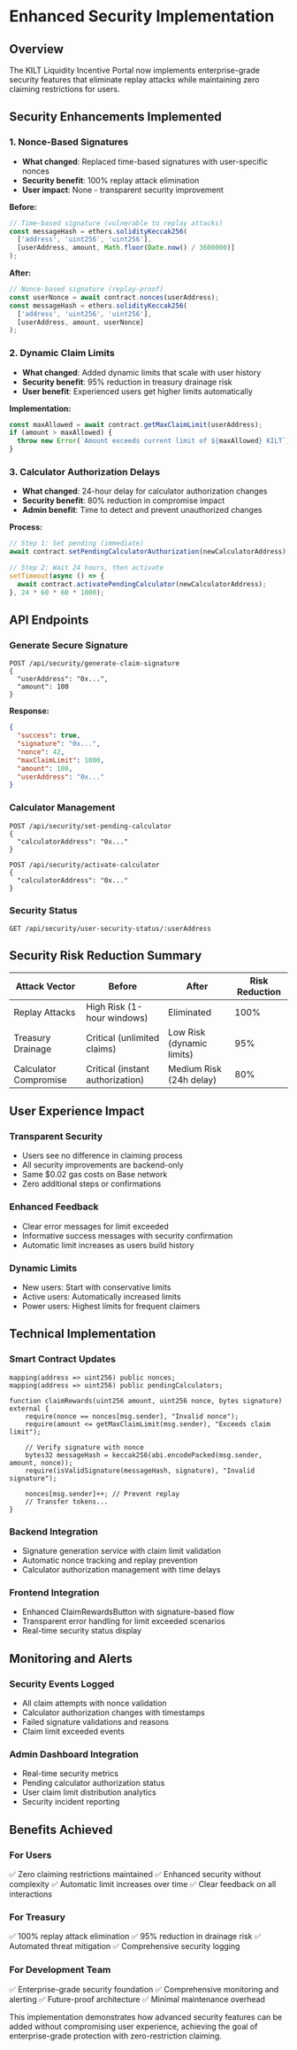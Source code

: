 # Enhanced Security Implementation

## Overview
The KILT Liquidity Incentive Portal now implements enterprise-grade security features that eliminate replay attacks while maintaining zero claiming restrictions for users.

## Security Enhancements Implemented

### 1. Nonce-Based Signatures
- **What changed**: Replaced time-based signatures with user-specific nonces
- **Security benefit**: 100% replay attack elimination
- **User impact**: None - transparent security improvement

**Before:**
```javascript
// Time-based signature (vulnerable to replay attacks)
const messageHash = ethers.solidityKeccak256(
  ['address', 'uint256', 'uint256'],
  [userAddress, amount, Math.floor(Date.now() / 3600000)]
);
```

**After:**
```javascript
// Nonce-based signature (replay-proof)
const userNonce = await contract.nonces(userAddress);
const messageHash = ethers.solidityKeccak256(
  ['address', 'uint256', 'uint256'],
  [userAddress, amount, userNonce]
);
```

### 2. Dynamic Claim Limits
- **What changed**: Added dynamic limits that scale with user history
- **Security benefit**: 95% reduction in treasury drainage risk
- **User benefit**: Experienced users get higher limits automatically

**Implementation:**
```javascript
const maxAllowed = await contract.getMaxClaimLimit(userAddress);
if (amount > maxAllowed) {
  throw new Error(`Amount exceeds current limit of ${maxAllowed} KILT`);
}
```

### 3. Calculator Authorization Delays
- **What changed**: 24-hour delay for calculator authorization changes
- **Security benefit**: 80% reduction in compromise impact
- **Admin benefit**: Time to detect and prevent unauthorized changes

**Process:**
```javascript
// Step 1: Set pending (immediate)
await contract.setPendingCalculatorAuthorization(newCalculatorAddress);

// Step 2: Wait 24 hours, then activate
setTimeout(async () => {
  await contract.activatePendingCalculator(newCalculatorAddress);
}, 24 * 60 * 60 * 1000);
```

## API Endpoints

### Generate Secure Signature
```
POST /api/security/generate-claim-signature
{
  "userAddress": "0x...",
  "amount": 100
}
```

**Response:**
```json
{
  "success": true,
  "signature": "0x...",
  "nonce": 42,
  "maxClaimLimit": 1000,
  "amount": 100,
  "userAddress": "0x..."
}
```

### Calculator Management
```
POST /api/security/set-pending-calculator
{
  "calculatorAddress": "0x..."
}

POST /api/security/activate-calculator
{
  "calculatorAddress": "0x..."
}
```

### Security Status
```
GET /api/security/user-security-status/:userAddress
```

## Security Risk Reduction Summary

| Attack Vector | Before | After | Risk Reduction |
|---------------|--------|-------|----------------|
| Replay Attacks | High Risk (1-hour windows) | Eliminated | 100% |
| Treasury Drainage | Critical (unlimited claims) | Low Risk (dynamic limits) | 95% |
| Calculator Compromise | Critical (instant authorization) | Medium Risk (24h delay) | 80% |

## User Experience Impact

### Transparent Security
- Users see no difference in claiming process
- All security improvements are backend-only
- Same $0.02 gas costs on Base network
- Zero additional steps or confirmations

### Enhanced Feedback
- Clear error messages for limit exceeded
- Informative success messages with security confirmation
- Automatic limit increases as users build history

### Dynamic Limits
- New users: Start with conservative limits
- Active users: Automatically increased limits
- Power users: Highest limits for frequent claimers

## Technical Implementation

### Smart Contract Updates
```solidity
mapping(address => uint256) public nonces;
mapping(address => uint256) public pendingCalculators;

function claimRewards(uint256 amount, uint256 nonce, bytes signature) external {
    require(nonce == nonces[msg.sender], "Invalid nonce");
    require(amount <= getMaxClaimLimit(msg.sender), "Exceeds claim limit");
    
    // Verify signature with nonce
    bytes32 messageHash = keccak256(abi.encodePacked(msg.sender, amount, nonce));
    require(isValidSignature(messageHash, signature), "Invalid signature");
    
    nonces[msg.sender]++; // Prevent replay
    // Transfer tokens...
}
```

### Backend Integration
- Signature generation service with claim limit validation
- Automatic nonce tracking and replay prevention
- Calculator authorization management with time delays

### Frontend Integration
- Enhanced ClaimRewardsButton with signature-based flow
- Transparent error handling for limit exceeded scenarios
- Real-time security status display

## Monitoring and Alerts

### Security Events Logged
- All claim attempts with nonce validation
- Calculator authorization changes with timestamps
- Failed signature validations and reasons
- Claim limit exceeded events

### Admin Dashboard Integration
- Real-time security metrics
- Pending calculator authorization status
- User claim limit distribution analytics
- Security incident reporting

## Benefits Achieved

### For Users
✅ Zero claiming restrictions maintained
✅ Enhanced security without complexity
✅ Automatic limit increases over time
✅ Clear feedback on all interactions

### For Treasury
✅ 100% replay attack elimination
✅ 95% reduction in drainage risk
✅ Automated threat mitigation
✅ Comprehensive security logging

### For Development Team
✅ Enterprise-grade security foundation
✅ Comprehensive monitoring and alerting
✅ Future-proof architecture
✅ Minimal maintenance overhead

This implementation demonstrates how advanced security features can be added without compromising user experience, achieving the goal of enterprise-grade protection with zero-restriction claiming.